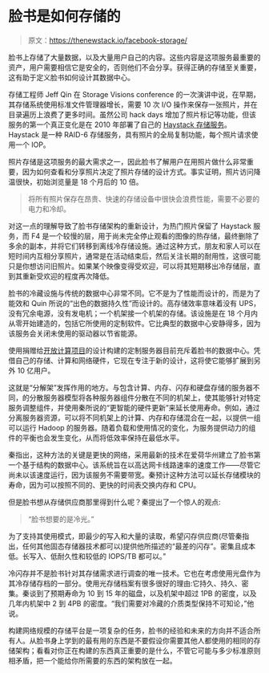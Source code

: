 # 脸书是如何存储的

> 原文：<https://thenewstack.io/facebook-storage/>

脸书上存储了大量数据，以及大量用户自己的内容。这些内容是这项服务最重要的资产，用户需要相信它是安全的，否则他们不会分享。获得正确的存储至关重要，这有助于定义脸书如何设计其数据中心。

存储工程师 Jeff Qin 在 Storage Visions conference 的一次演讲中说，在早期，其存储系统使用标准文件管理器增长，需要 10 次 I/O 操作来保存一张照片，并在目录遍历上浪费了更多时间。虽然公司 hack days 增加了照片标记等功能，但该服务的第一个真正变化是在 2010 年部署了自己的 [Haystack 存储服务](https://www.facebook.com/notes/facebook-engineering/needle-in-a-haystack-efficient-storage-of-billions-of-photos/76191543919)。Haystack 是一种 RAID-6 存储服务，具有照片的全局复制功能，每个照片请求使用一个 IOP。

照片存储是这项服务的最大需求之一，因此脸书了解用户在用照片做什么非常重要，因为如何查看和分享照片决定了照片存储的设计方式。事实证明，照片访问降温很快，初始浏览量是 18 个月后的 10 倍。

> 将所有照片保存在昂贵、快速的存储设备中很快会浪费性能，需要不必要的电力和冷却。

对这一点的理解导致了脸书存储架构的重新设计，为热门照片保留了 Haystack 服务，而 F4 是一个较慢的层，用于尚未完全停止观看的图像的热存储，最终删除了多余的副本，并将它们转移到离线冷存储设施。通过这种方式，朋友和家人可以在短时间内互相分享照片，通常是在活动结束后，然后关注长期的耐用性，这很可能只是你想访问旧照片。如果某个映像变得受欢迎，可以将其短期移出冷存储层，直到其重新受欢迎的程度再次降低。

脸书的冷藏设施与传统的数据中心非常不同。它不是为了性能而设计的，而是为了能效和 Quin 所说的“出色的数据持久性”而设计的。高存储效率意味着没有 UPS，没有冗余电源，没有发电机；一个机架接一个机架的存储。该设施是在 18 个月内从零开始建造的，包括它所使用的定制软件。它比典型的数据中心安静得多，因为该服务会关闭未使用的驱动器以节省能源。

使用捐赠给[开放计算项目](http://www.opencompute.org/)的设计构建的定制服务器目前充斥着脸书的数据中心。凭借自己的存储、计算和网络硬件，它现在专注于新的设计，这将使它能够扩展到另外 10 亿用户。

这就是“分解架”发挥作用的地方。与包含计算、内存、闪存和硬盘存储的服务器不同，的分散服务器模型将各种服务器组件分散在不同的机架上，使其能够针对特定服务调整组件，并使用秦所说的“更智能的硬件更新”来延长使用寿命。例如，通过分离服务器资源，可以将不同机架上的计算、内存和存储混合在一起，以提供一组可以运行 Hadoop 的服务器。随着负载和使用情况的变化，为服务提供动力的组件的平衡也会发生变化，从而将低效率保持在最低水平。

秦指出，这种方法的关键是更快的网络，采用最新的技术在爱荷华州建立了脸书第一个基于结构的数据中心。该系统旨在以高达网卡线路速率的速度工作——尽管它尚未以该速度运行，因为该服务不需要带宽。秦预计这种方法可以延长存储模块的寿命，因为可以按照不同的、更快的时间表交换内存和 CPU。

但是脸书想从存储供应商那里得到什么呢？秦提出了一个惊人的观点:

> “脸书想要的是冷光。”

为了支持其使用模式，即最少的写入和大量的读取，希望闪存供应商(尽管秦指出，任何其他固态存储器技术都可以)提供他所描述的“最差的闪存”。密集且成本低。长写入、低耐久性和较低的 IOPS/TB 都可以。”

冷闪存并不是脸书针对其存储需求进行调查的唯一技术。它也在考虑使用光盘作为其冷存储存档的一部分。使用光存储档案有很多很好的理由:它持久、持久、密集。秦谈到了预期寿命为 10 到 15 年的磁盘，以及机架中超过 1PB 的密度，以及几年内机架中 2 到 4PB 的密度。“我们需要对冷藏的介质类型保持不可知论，”他说。

构建网络规模的存储平台是一项复杂的任务，脸书的经验和未来的方向并不适合所有人。从脸书身上学到的最有用的东西是不要假设你需要其他人都使用的相同的存储架构；看看对你正在构建的东西真正重要的是什么，不管它可能与多少标准原则相矛盾，把一个能给你所需要的东西的架构放在一起。

<svg xmlns:xlink="http://www.w3.org/1999/xlink" viewBox="0 0 68 31" version="1.1"><title>Group</title> <desc>Created with Sketch.</desc></svg>